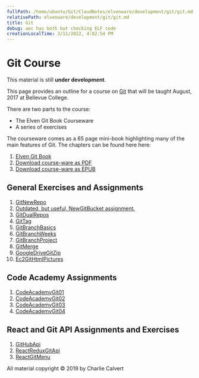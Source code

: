 ```yaml
---
fullPath: /home/ubuntu/Git/CloudNotes/elvenware/development/git/git.md
relativePath: elvenware/development/git/git.md
title: Git
debug: aec has both but checking ELF code
creationLocalTime: 3/11/2022, 4:02:54 PM
---
```


<!-- toc -->
<!-- tocstop -->

# Git Course

This material is still **under development**.

This page provides an outline for a course on [Git](https://git-scm.com/) that will be taught August, 2017 at Bellevue College.

There are two parts to the course:

- The Elven Git Book Courseware
- A series of exercises

The courseware comes as a 65 page mini-book highlighting many of the main features of Git. The chapters can be found here here:

1. [Elven Git Book](https://www.elvenware.com/git-guide/)
1. [Download course-ware as PDF][elf-git-pdf]
2. [Download course-ware as EPUB][elf-git-epub]

## General Exercises and Assignments

1. [GitNewRepo](https://www.elvenware.com/teach/assignments/GitNewRepo.html)
1. [Outdated, but useful, NewGitBucket assignment.][new-git-bucket]
1. [GitDualRepos](https://www.elvenware.com/teach/assignments/GitDualRepos.html)
1. [GitTag](https://www.elvenware.com/teach/assignments/GitTag.html)
1. [GitBranchBasics](https://www.elvenware.com/teach/assignments/GitBranchBasics.html)
1. [GitBranchWeeks](https://www.elvenware.com/teach/assignments/GitBranchWeeks.html)
1. [GitBranchProject](https://www.elvenware.com/teach/assignments/git/GitBranchProject.html)
1. [GitMerge](https://www.elvenware.com/teach/assignments/git/GitMerge.html)
1. [GoogleDriveGitZip](https://www.elvenware.com/teach/assignments/GoogleDriveGitZip.html)
1. [Ec2GitHtmlPictures](https://www.elvenware.com/teach/assignments/Ec2GitHtmlPictures.html)

## Code Academy Assignments

1. [CodeAcademyGit01](https://www.elvenware.com/teach/assignments/CodeAcademyGit01.html)
1. [CodeAcademyGit02](https://www.elvenware.com/teach/assignments/CodeAcademyGit02.html)
1. [CodeAcademyGit03](https://www.elvenware.com/teach/assignments/CodeAcademyGit03.html)
1. [CodeAcademyGit04](https://www.elvenware.com/teach/assignments/CodeAcademyGit04.html)

## React and Git API Assignments and Exercises

1. [GitHubApi](https://www.elvenware.com/teach/assignments/GitHubApi.html)
1. [ReactReduxGitApi](https://www.elvenware.com/teach/assignments/React/ReactReduxGitApi.html)
1. [ReactGitMenu](https://www.elvenware.com/teach/assignments/React/ReactGitMenu.html)

[new-git-bucket]: https://www.elvenware.com/teach/assignments/NewGitBucket.html
[elf-git-pdf]: https://drive.google.com/file/d/0B25UTAlOfPRGSlo0NGxSclVLbGs/view?usp=sharing
[elf-git-epub]: https://drive.google.com/file/d/0B25UTAlOfPRGTER5a2tuOG5Jd1E/view?usp=sharing

All material copyright &copy; 2019 by Charlie Calvert
